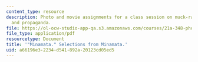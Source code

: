 ```yaml
---
content_type: resource
description: Photo and movie assignments for a class session on muck-raking, advocacy,
  and propaganda.
file: https://ol-ocw-studio-app-qa.s3.amazonaws.com/courses/21a-348-photography-and-truth-spring-2008/a66196e32234d541892a20123cd05ed5_MIT21A_348S08_minamata.pdf
file_type: application/pdf
resourcetype: Document
title: '"Minamata." Selections from Minamata.'
uid: a66196e3-2234-d541-892a-20123cd05ed5
---
```

